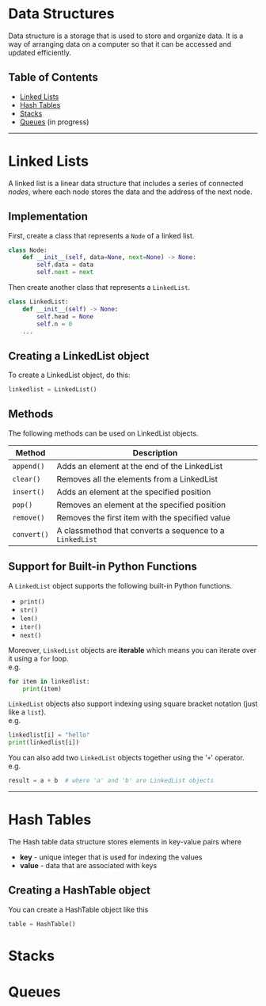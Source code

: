 # Data Structures

Data structure is a storage that is used to store and organize data. It is a way of arranging data on a computer so that it can be accessed and updated efficiently.

## Table of Contents

* [Linked Lists](https://github.com/naumanaarif/data-structures-python#linked-lists)
* [Hash Tables](https://github.com/naumanaarif/data-structures-python#hash-tables)
* [Stacks](https://github.com/naumanaarif/data-structures-python#stacks)
* [Queues](https://github.com/naumanaarif/data-structures-python#queues) (in progress)

---

# Linked Lists

A linked list is a linear data structure that includes a series of connected *nodes*, where each node stores the data and the address of the next node.

## Implementation

First, create a class that represents a `Node` of a linked list.
```python
class Node:
    def __init__(self, data=None, next=None) -> None:
        self.data = data
        self.next = next
```

Then create another class that represents a `LinkedList`.
```python
class LinkedList:
    def __init__(self) -> None:
        self.head = None
        self.n = 0
    ...
```

## Creating a LinkedList object

To create a LinkedList object, do this:
```python
linkedlist = LinkedList()
```

## Methods

The following methods can be used on LinkedList objects.

| Method        | Description                                                |
| ------        | -----------                                                |
| `append()`    | Adds an element at the end of the LinkedList               |
| `clear()`     | Removes all the elements from a LinkedList                 |
| `insert()`    | Adds an element at the specified position                  |
| `pop()`       | Removes an element at the specified position               |
| `remove()`    | Removes the first item with the specified value            |
| `convert()`   | A classmethod that converts a sequence to a `LinkedList` |

## Support for Built-in Python Functions

A `LinkedList` object supports the following built-in Python functions.
* `print()`
* `str()`
* `len()`
* `iter()`
* `next()`

Moreover, `LinkedList` objects are **iterable** which means you can iterate over it using a `for` loop.  
e.g.
```python
for item in linkedlist:
    print(item)
```

`LinkedList` objects also support indexing using square bracket notation (just like a `list`).  
e.g.
```python 
linkedlist[i] = "hello"
print(linkedlist[i])
```

You can also add two `LinkedList` objects together using the '`+`' operator.  
e.g.
```python 
result = a + b  # where 'a' and 'b' are LinkedList objects
```

---

# Hash Tables

The Hash table data structure stores elements in key-value pairs where  
* **key** - unique integer that is used for indexing the values  
* **value** - data that are associated with keys

## Creating a HashTable object

You can create a HashTable object like this
```python
table = HashTable()
```

# Stacks

# Queues
